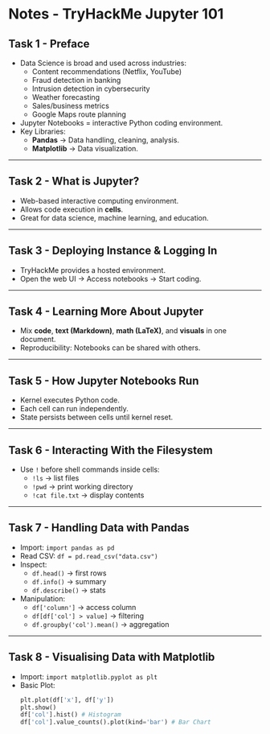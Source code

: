 # Notes - TryHackMe Jupyter 101

## Task 1 - Preface
- Data Science is broad and used across industries:
  - Content recommendations (Netflix, YouTube)
  - Fraud detection in banking
  - Intrusion detection in cybersecurity
  - Weather forecasting
  - Sales/business metrics
  - Google Maps route planning
- Jupyter Notebooks = interactive Python coding environment.
- Key Libraries:
  - **Pandas** → Data handling, cleaning, analysis.
  - **Matplotlib** → Data visualization.

---

## Task 2 - What is Jupyter?
- Web-based interactive computing environment.
- Allows code execution in **cells**.
- Great for data science, machine learning, and education.

---

## Task 3 - Deploying Instance & Logging In
- TryHackMe provides a hosted environment.
- Open the web UI → Access notebooks → Start coding.

---

## Task 4 - Learning More About Jupyter
- Mix **code**, **text (Markdown)**, **math (LaTeX)**, and **visuals** in one document.
- Reproducibility: Notebooks can be shared with others.

---

## Task 5 - How Jupyter Notebooks Run
- Kernel executes Python code.
- Each cell can run independently.
- State persists between cells until kernel reset.

---

## Task 6 - Interacting With the Filesystem
- Use `!` before shell commands inside cells:
  - `!ls` → list files
  - `!pwd` → print working directory
  - `!cat file.txt` → display contents

---

## Task 7 - Handling Data with Pandas
- Import: `import pandas as pd`
- Read CSV: `df = pd.read_csv("data.csv")`
- Inspect:
  - `df.head()` → first rows
  - `df.info()` → summary
  - `df.describe()` → stats
- Manipulation:
  - `df['column']` → access column
  - `df[df['col'] > value]` → filtering
  - `df.groupby('col').mean()` → aggregation

---

## Task 8 - Visualising Data with Matplotlib
- Import: `import matplotlib.pyplot as plt`
- Basic Plot:
  ```python
  plt.plot(df['x'], df['y'])
  plt.show()
  df['col'].hist() # Histogram
  df['col'].value_counts().plot(kind='bar') # Bar Chart
  ```
